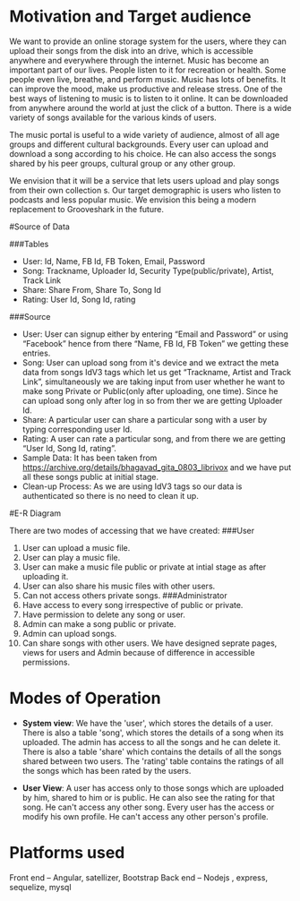 
# Motivation and Target audience

We want to provide an online storage system for the users, where they can upload their songs from the disk into an drive, which is accessible anywhere and everywhere through the internet.
Music has become an important part of our lives. People listen to it for recreation or health. Some people even live, breathe, and perform music.
Music has lots of benefits. It can improve the mood, make us productive and release stress. One of the best ways of listening to music is to listen to it online. It can be downloaded from anywhere around the world at just the click of a button. There is a wide variety of songs available for the various kinds of users.

The music portal is useful to a wide variety of audience, almost of all age groups and different cultural backgrounds. Every user can upload and download a song according to his choice. He can also access the songs shared by his peer groups, cultural group or any other group.

We envision that it will be a service that lets users upload and play songs from their own collection s. Our target demographic is users who listen to podcasts and less popular music. We envision this being a modern replacement to Grooveshark in the future.


#Source of Data

###Tables
- User:   Id, Name, FB Id, FB Token, Email, Password
- Song:   Trackname, Uploader Id, Security Type(public/private), Artist, Track Link
- Share:  Share From, Share To, Song Id
- Rating: User Id, Song Id, rating

###Source
- User: User can signup either by entering “Email and Password” or using “Facebook” hence from there “Name, FB Id, FB Token” we getting these entries.
- Song: User can upload song from it's device and we extract the meta data from songs IdV3 tags which let us get “Trackname, Artist and Track Link”, simultaneously we are taking input from user whether he want to make song Private or Public(only after uploading, one time). Since he can upload song only after log in so from ther we are getting Uploader Id.
- Share: A particular user can share a particular song with a user by typing corresponding user Id.
- Rating: A user can rate a particular song, and from there we are getting “User Id, Song Id, rating”.
- Sample Data: It has been taken from https://archive.org/details/bhagavad_gita_0803_librivox and we have put all these songs public at initial stage.
- Clean-up Process: As we are using IdV3 tags so our data is authenticated so there is no need to clean it up.


#E-R Diagram

There are two modes of accessing that we have created:
###User
1. User can upload a music file.
2. User can play a music file.
3. User can make a music file public or private at intial stage as after uploading it.
4. User can also share his music files with other users.
5. Can not access others private songs.
###Administrator
1. Have access to every song irrespective of public or private.
2. Have permission to delete any song or user.
3. Admin can make a song public or private.
4. Admin can upload songs.
5. Can share songs with other users.
We have designed seprate pages, views for users and Admin because of difference in accessible permissions.



# Modes of Operation
- **System view**: We have the 'user', which stores the details of a user. There is also a table 'song', which stores the details of a song when its uploaded. The admin has access to all the songs and he can delete it. There is also a table 'share' which contains the details of all the songs shared between two users. The 'rating' table contains the ratings of all the songs which has been rated by the users.

- **User View**: A user has access only to those songs which are uploaded by him, shared to him or is public. He can also see the rating for that song. He can't access any other song.
Every user has the access or modify his own profile. He can't access any other person's profile.

# Platforms used
Front end – Angular, satellizer, Bootstrap
Back end – Nodejs , express, sequelize, mysql
